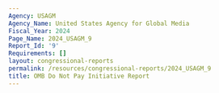 ```yaml
---
Agency: USAGM
Agency_Name: United States Agency for Global Media
Fiscal_Year: 2024
Page_Name: 2024_USAGM_9
Report_Id: '9'
Requirements: []
layout: congressional-reports
permalink: /resources/congressional-reports/2024_USAGM_9
title: OMB Do Not Pay Initiative Report
---
```

